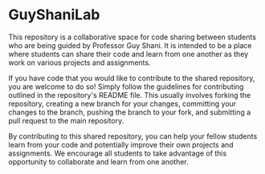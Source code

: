 # GuyShaniLab

This repository is a collaborative space for code sharing between students who are being guided by Professor Guy Shani. It is intended to be a place where students can share their code and learn from one another as they work on various projects and assignments.

If you have code that you would like to contribute to the shared repository, you are welcome to do so! Simply follow the guidelines for contributing outlined in the repository's README file. This usually involves forking the repository, creating a new branch for your changes, committing your changes to the branch, pushing the branch to your fork, and submitting a pull request to the main repository.

By contributing to this shared repository, you can help your fellow students learn from your code and potentially improve their own projects and assignments. We encourage all students to take advantage of this opportunity to collaborate and learn from one another.
